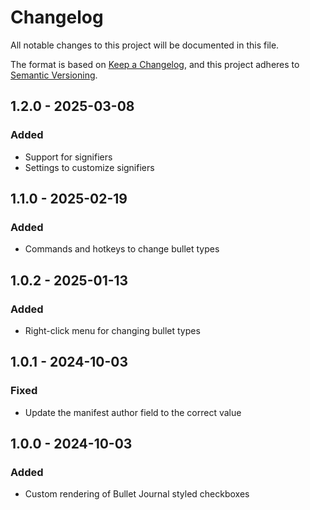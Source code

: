 # Changelog

All notable changes to this project will be documented in this file.

The format is based on [Keep a Changelog](https://keepachangelog.com/en/1.1.0/),
and this project adheres to [Semantic Versioning](https://semver.org/spec/v2.0.0.html).

## 1.2.0 - 2025-03-08

### Added
- Support for signifiers
- Settings to customize signifiers

## 1.1.0 - 2025-02-19

### Added

- Commands and hotkeys to change bullet types

## 1.0.2 - 2025-01-13

### Added

- Right-click menu for changing bullet types

## 1.0.1 - 2024-10-03

### Fixed

- Update the manifest author field to the correct value

## 1.0.0 - 2024-10-03

### Added

- Custom rendering of Bullet Journal styled checkboxes